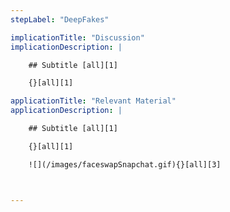 ```yaml
---
stepLabel: "DeepFakes"

implicationTitle: "Discussion"
implicationDescription: |

    ## Subtitle [all][1]

    {}[all][1]

applicationTitle: "Relevant Material"
applicationDescription: |

    ## Subtitle [all][1]

    {}[all][1]

    ![](/images/faceswapSnapchat.gif){}[all][3]



---
```


